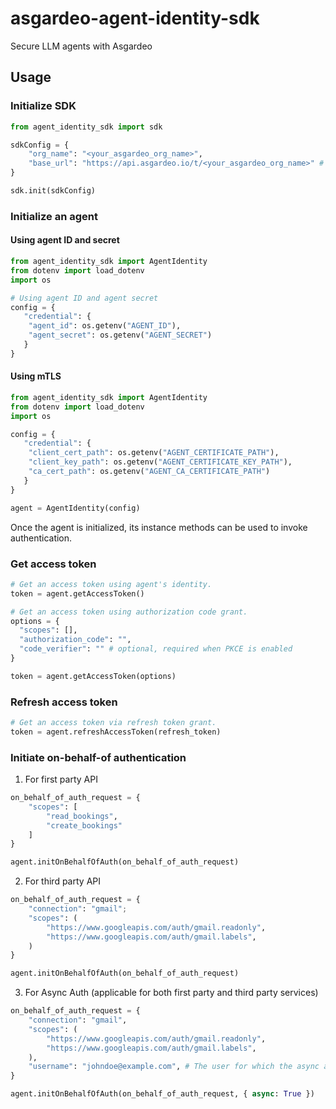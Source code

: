 # asgardeo-agent-identity-sdk
Secure LLM agents with Asgardeo

## Usage

### Initialize SDK

```py
from agent_identity_sdk import sdk

sdkConfig = {
    "org_name": "<your_asgardeo_org_name>",
    "base_url": "https://api.asgardeo.io/t/<your_asgardeo_org_name>" # optional
}

sdk.init(sdkConfig)
```

### Initialize an agent

#### Using agent ID and secret

```py
from agent_identity_sdk import AgentIdentity
from dotenv import load_dotenv
import os

# Using agent ID and agent secret
config = {
   "credential": {
    "agent_id": os.getenv("AGENT_ID"),
    "agent_secret": os.getenv("AGENT_SECRET")
   }
}
```

#### Using mTLS

```py
from agent_identity_sdk import AgentIdentity
from dotenv import load_dotenv
import os

config = {
   "credential": {
    "client_cert_path": os.getenv("AGENT_CERTIFICATE_PATH"),
    "client_key_path": os.getenv("AGENT_CERTIFICATE_KEY_PATH"),
    "ca_cert_path": os.getenv("AGENT_CA_CERTIFICATE_PATH")
   }
}

agent = AgentIdentity(config)
```

Once the agent is initialized, its instance methods can be used to invoke authentication.

### Get access token

```py
# Get an access token using agent's identity.
token = agent.getAccessToken()
```

```py
# Get an access token using authorization code grant.
options = {
  "scopes": [],
  "authorization_code": "",
  "code_verifier": "" # optional, required when PKCE is enabled
}

token = agent.getAccessToken(options)
```

### Refresh access token

```py
# Get an access token via refresh token grant.
token = agent.refreshAccessToken(refresh_token)
```

### Initiate on-behalf-of authentication

1. For first party API

```py
on_behalf_of_auth_request = {
    "scopes": [
        "read_bookings",
        "create_bookings"
    ]
}

agent.initOnBehalfOfAuth(on_behalf_of_auth_request)
```

2. For third party API

```py
on_behalf_of_auth_request = {
    "connection": "gmail";
    "scopes": (
        "https://www.googleapis.com/auth/gmail.readonly",
        "https://www.googleapis.com/auth/gmail.labels",
    )
}

agent.initOnBehalfOfAuth(on_behalf_of_auth_request)
```

3. For Async Auth (applicable for both first party and third party services)

```py
on_behalf_of_auth_request = {
    "connection": "gmail",
    "scopes": (
        "https://www.googleapis.com/auth/gmail.readonly",
        "https://www.googleapis.com/auth/gmail.labels",
    ),
    "username": "johndoe@example.com", # The user for which the async authentication flow should be initiated, required for async auth
}

agent.initOnBehalfOfAuth(on_behalf_of_auth_request, { async: True })
```
